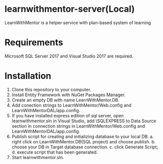 # learnwithmentor-server(Local)
LearnWithMentor is a helper service with plan-based system of learning
# Requirements
Microsoft SQL Server 2017 and Visual Studio 2017 are required.
# Installation
1. Clone this repository to your computer.
2. Install Entity Framework with NuGet Packages Manager.
3. Create an empty DB with name LearnWithMentor.DB.
4. Add conection strings to LearnWithMentor/Web.config and LearnWithMentorDAL/app.config.
5. If you have installed express edition of sql server, open learnwithmentor.sln in Visual Studio, add \SQLEXPRESS to Data Source section in connection strings in LearnWithMentor/Web.config and LearnWithMentorDAL/app.config.
6. Publish script for creating and initializing database to your local DB:
  a. right click on LearnWithMentor.DB(SQL project) and choose publish.
  b. choose your DB in Target database connection.
  c. click Generate Script;
  d. execute script that has been generated.
7. Start learnwithmentor.sln.

